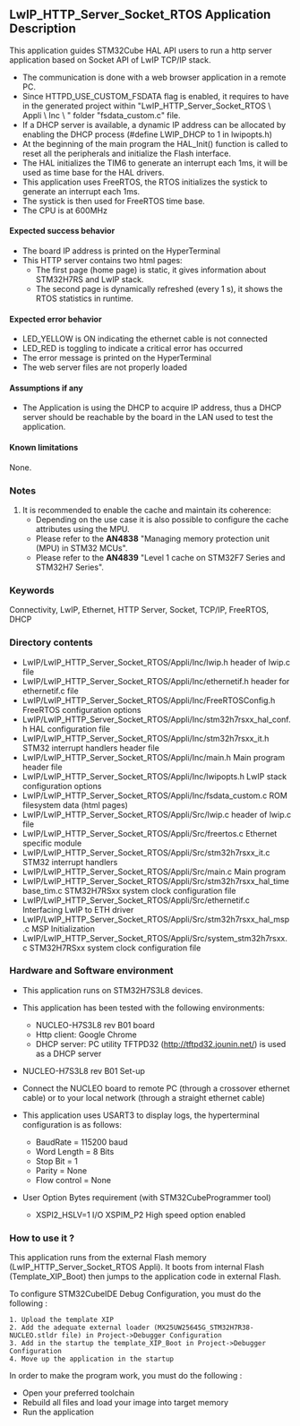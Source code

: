 ##  <b>LwIP_HTTP_Server_Socket_RTOS Application Description</b>

This application guides STM32Cube HAL API users to run a http server application based on Socket API of LwIP TCP/IP stack.

- The communication is done with a web browser application in a remote PC.
- Since HTTPD_USE_CUSTOM_FSDATA flag is enabled, it requires to have in the generated project within "LwIP_HTTP_Server_Socket_RTOS \ Appli \ Inc \ " folder "fsdata_custom.c" file.
- If a DHCP server is available, a dynamic IP address can be allocated by enabling the DHCP process (#define LWIP_DHCP to 1 in lwipopts.h)
- At the beginning of the main program the HAL_Init() function is called to reset all the peripherals and initialize the Flash interface.
- The HAL initializes the TIM6 to generate an interrupt each 1ms, it will be used as time base for the HAL drivers.
- This application uses FreeRTOS, the RTOS initializes the systick to generate an interrupt each 1ms.
- The systick is then used for FreeRTOS time base.
- The CPU is at 600MHz

####  <b>Expected success behavior</b>

 + The board IP address is printed on the HyperTerminal
 + This HTTP server contains two html pages:
     - The first page (home page) is static, it gives information about STM32H7RS and LwIP stack.
     - The second page is dynamically refreshed (every 1 s), it shows the RTOS statistics in runtime.

#### <b>Expected error behavior</b>

   - LED_YELLOW is ON indicating the ethernet cable is not connected
   - LED_RED is toggling to indicate a critical error has occurred
   - The error message is printed on the HyperTerminal
   - The web server files are not properly loaded

#### <b>Assumptions if any</b>

- The Application is using the DHCP to acquire IP address, thus a DHCP server should be reachable by the board in the LAN used to test the application.

#### <b>Known limitations</b>
None.

### <b>Notes</b>

 1.  It is recommended to enable the cache and maintain its coherence:
      - Depending on the use case it is also possible to configure the cache attributes using the MPU.
      - Please refer to the **AN4838** "Managing memory protection unit (MPU) in STM32 MCUs".
      - Please refer to the **AN4839** "Level 1 cache on STM32F7 Series and STM32H7 Series".

### <b>Keywords</b>

Connectivity, LwIP, Ethernet, HTTP Server, Socket, TCP/IP, FreeRTOS, DHCP

### <b>Directory contents</b>

  - LwIP/LwIP_HTTP_Server_Socket_RTOS/Appli/Inc/lwip.h                             header of lwip.c file
  - LwIP/LwIP_HTTP_Server_Socket_RTOS/Appli/Inc/ethernetif.h                       header for ethernetif.c file
  - LwIP/LwIP_HTTP_Server_Socket_RTOS/Appli/Inc/FreeRTOSConfig.h                   FreeRTOS configuration options
  - LwIP/LwIP_HTTP_Server_Socket_RTOS/Appli/Inc/stm32h7rsxx_hal_conf.h             HAL configuration file
  - LwIP/LwIP_HTTP_Server_Socket_RTOS/Appli/Inc/stm32h7rsxx_it.h                   STM32 interrupt handlers header file
  - LwIP/LwIP_HTTP_Server_Socket_RTOS/Appli/Inc/main.h                             Main program header file
  - LwIP/LwIP_HTTP_Server_Socket_RTOS/Appli/Inc/lwipopts.h                         LwIP stack configuration options
  - LwIP/LwIP_HTTP_Server_Socket_RTOS/Appli/Inc/fsdata_custom.c                    ROM filesystem data (html pages)
  - LwIP/LwIP_HTTP_Server_Socket_RTOS/Appli/Src/lwip.c                             header of lwip.c file
  - LwIP/LwIP_HTTP_Server_Socket_RTOS/Appli/Src/freertos.c                         Ethernet specific module
  - LwIP/LwIP_HTTP_Server_Socket_RTOS/Appli/Src/stm32h7rsxx_it.c                   STM32 interrupt handlers
  - LwIP/LwIP_HTTP_Server_Socket_RTOS/Appli/Src/main.c                             Main program
  - LwIP/LwIP_HTTP_Server_Socket_RTOS/Appli/Src/stm32h7rsxx_hal_timebase_tim.c     STM32H7RSxx system clock configuration file
  - LwIP/LwIP_HTTP_Server_Socket_RTOS/Appli/Src/ethernetif.c                       Interfacing LwIP to ETH driver
  - LwIP/LwIP_HTTP_Server_Socket_RTOS/Appli/Src/stm32h7rsxx_hal_msp.c              MSP Initialization
  - LwIP/LwIP_HTTP_Server_Socket_RTOS/Appli/Src/system_stm32h7rsxx.c               STM32H7RSxx system clock configuration file

### <b>Hardware and Software environment</b>

  - This application runs on STM32H7S3L8 devices.

  - This application has been tested with the following environments:
     - NUCLEO-H7S3L8 rev B01 board
     - Http client: Google Chrome
     - DHCP server: PC utility TFTPD32 (http://tftpd32.jounin.net/) is used as a DHCP server

  - NUCLEO-H7S3L8 rev B01 Set-up
  - Connect the NUCLEO board to remote PC (through a crossover ethernet cable) or to your local network (through a straight ethernet cable)

  - This application uses USART3 to display logs, the hyperterminal configuration is as follows:
     - BaudRate = 115200 baud
     - Word Length = 8 Bits
     - Stop Bit = 1
     - Parity = None
     - Flow control = None

  - User Option Bytes requirement (with STM32CubeProgrammer tool)

    - XSPI2_HSLV=1     I/O XSPIM_P2 High speed option enabled

###  <b>How to use it ?</b>

This application runs from the external Flash memory (LwIP_HTTP_Server_Socket_RTOS Appli).
It boots from internal Flash (Template_XIP_Boot) then jumps to the application code in external Flash.

To configure STM32CubeIDE Debug Configuration, you must do the following :

    1. Upload the template XIP
    2. Add the adequate external loader (MX25UW25645G_STM32H7R38-NUCLEO.stldr file) in Project->Debugger Configuration
    3. Add in the startup the template_XIP_Boot in Project->Debugger Configuration
    4. Move up the application in the startup

In order to make the program work, you must do the following :

 - Open your preferred toolchain
 - Rebuild all files and load your image into target memory
 - Run the application
